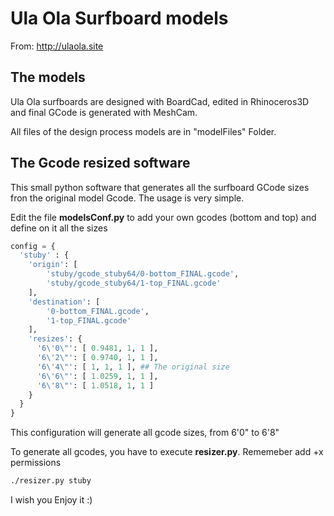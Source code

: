 # Ula Ola Surfboard models
From: http://ulaola.site


## The models
Ula Ola surfboards are designed with BoardCad, edited in Rhinoceros3D and final GCode is generated with MeshCam.

All files of the design process models are in "modelFiles" Folder. 

## The Gcode resized software
This small python software that generates all the surfboard GCode sizes fron the original model Gcode.
The usage is very simple.

Edit the file **modelsConf.py**  to add your own gcodes (bottom and top) and define on it all the sizes

```Python
config = {
  'stuby' : {
    'origin': [
        'stuby/gcode_stuby64/0-bottom_FINAL.gcode',
        'stuby/gcode_stuby64/1-top_FINAL.gcode'
    ],
    'destination': [
        '0-bottom_FINAL.gcode',
        '1-top_FINAL.gcode'
    ],
    'resizes': {
      '6\'0\"': [ 0.9481, 1, 1 ],
      '6\'2\"': [ 0.9740, 1, 1 ],
      '6\'4\"': [ 1, 1, 1 ], ## The original size
      '6\'6\"': [ 1.0259, 1, 1 ],
      '6\'8\"': [ 1.0518, 1, 1 ]
    }
  }
}
```
This configuration will generate all gcode sizes, from 6'0" to 6'8"

To generate all gcodes, you have to execute **resizer.py**. Rememeber add +x permissions

```Bash
./resizer.py stuby
```

I wish you Enjoy it :)
